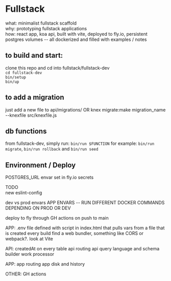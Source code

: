 # Fullstack
what: minimalist fullstack scaffold  
why: prototyping fullstack applications  
how: react app, koa api, built with vite, deployed to fly.io, persistent postgres volumes -- all dockerized and filled with examples / notes

## to build and start:
clone this repo and cd into fullstack/fullstack-dev \
`cd fullstack-dev`  
`bin/setup`  
`bin/up`

## to add a migration
just add a new file to api/migrations/ OR
knex migrate:make migration_name --knexfile src/knexfile.js

## db functions
from fullstack-dev, simply run: `bin/run $FUNCTION`
for example: `bin/run migrate`, `bin/run rollback` and `bin/run seed`

## Environment / Deploy
POSTGRES_URL envar set in fly.io secrets

TODO  
new eslint-config

dev vs prod envars
  APP ENVARS -- RUN DIFFERENT DOCKER COMMANDS DEPENDING ON PROD OR DEV

deploy to fly through GH actions
  on push to main

APP: 
.env file
  defined with script in index.html <head> that pulls vars from a file
  that is created every build
find a web bundler, something like CORS or webpack?. look at Vite

API:
createdAt on every table
api routing
api query language and schema builder
work processor

APP:
app routing
app disk and history

OTHER:
GH actions


<!-- DONE 
try jsdoc
Vite!
api .env file
db migrations
-->
